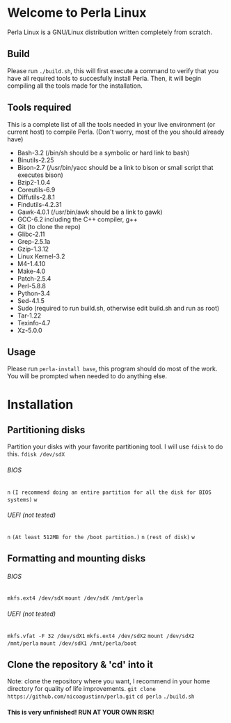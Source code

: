 # Welcome to Perla Linux
Perla Linux is a GNU/Linux distribution written completely from scratch.

## Build
Please run `./build.sh`, this will first execute a command to verify that you have all required tools to succesfully install Perla. Then, it will begin compiling all the tools made for the installation.

## Tools required
This is a complete list of all the tools needed in your live environment (or current host) to compile Perla. (Don't worry, most of the you should already have)


* Bash-3.2 (/bin/sh should be a symbolic or hard link to bash)
* Binutils-2.25
* Bison-2.7 (/usr/bin/yacc should be a link to bison or small script that executes bison)
* Bzip2-1.0.4
* Coreutils-6.9
* Diffutils-2.8.1
* Findutils-4.2.31
* Gawk-4.0.1 (/usr/bin/awk should be a link to gawk)
* GCC-6.2 including the C++ compiler, g++
* Git (to clone the repo)
* Glibc-2.11
* Grep-2.5.1a
* Gzip-1.3.12
* Linux Kernel-3.2
* M4-1.4.10
* Make-4.0
* Patch-2.5.4
* Perl-5.8.8
* Python-3.4
* Sed-4.1.5
* Sudo (required to run build.sh, otherwise edit build.sh and run as root)
* Tar-1.22
* Texinfo-4.7
* Xz-5.0.0

## Usage
Please run `perla-install base`, this program should do most of the work. You will be prompted when needed to do anything else.

# Installation
## Partitioning disks

Partition your disks with your favorite partitioning tool. I will use `fdisk` to do this.
`fdisk /dev/sdX`

###### BIOS
`n`
`(I recommend doing an entire partition for all the disk for BIOS systems)`
`w`

###### UEFI (not tested)
`n`
`(At least 512MB for the /boot partition.)`
`n`
`(rest of disk)`
`w`

## Formatting and mounting disks

###### BIOS
`mkfs.ext4 /dev/sdX`
`mount /dev/sdX /mnt/perla`

###### UEFI (not tested)
`mkfs.vfat -F 32 /dev/sdX1`
`mkfs.ext4 /dev/sdX2`
`mount /dev/sdX2 /mnt/perla`
`mount /dev/sdX1 /mnt/perla/boot`

## Clone the repository & 'cd' into it
Note: clone the repository where you want, I recommend in your home directory for quality of life improvements.
`git clone https://github.com/nicoagustinn/perla.git`
`cd perla`
`./build.sh`

#### This is very unfinished! RUN AT YOUR OWN RISK!
